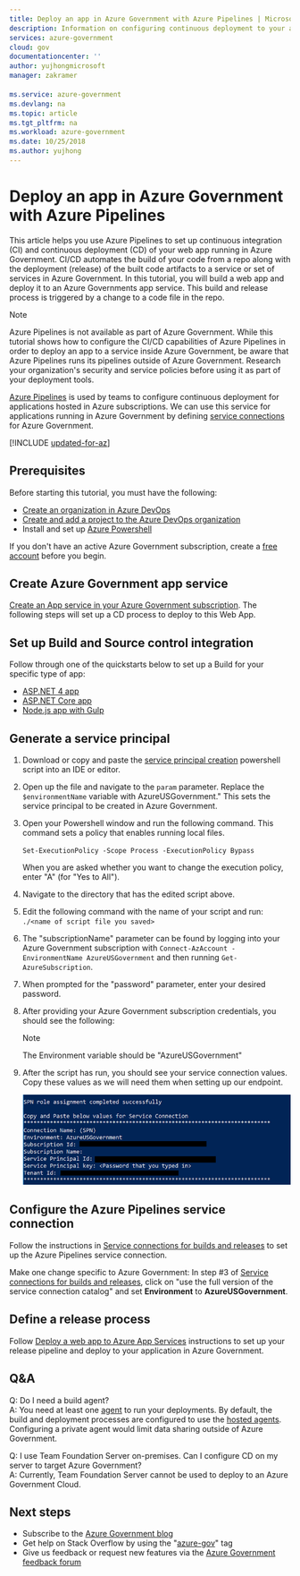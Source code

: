 ```yaml
---
title: Deploy an app in Azure Government with Azure Pipelines | Microsoft Docs
description: Information on configuring continuous deployment to your applications hosted with a subscription in Azure Government by connecting from Azure Pipelines.
services: azure-government
cloud: gov
documentationcenter: ''
author: yujhongmicrosoft
manager: zakramer

ms.service: azure-government
ms.devlang: na
ms.topic: article
ms.tgt_pltfrm: na
ms.workload: azure-government
ms.date: 10/25/2018
ms.author: yujhong
---
```


# Deploy an app in Azure Government with Azure Pipelines

This article helps you use Azure Pipelines to set up continuous integration (CI) and continuous deployment (CD) of your web app running in Azure Government. CI/CD automates the build of your code from a repo along with the deployment (release) of the built code artifacts to a service or set of services in Azure Government. In this tutorial, you will build a web app and deploy it to an Azure Governments app service. This build and release process is triggered by a change to a code file in the repo.

> [!NOTE]
> Azure Pipelines is not available as part of Azure Government. While this tutorial shows how to configure the CI/CD capabilities of Azure Pipelines in order to deploy an app to a service inside Azure Government, be aware that Azure Pipelines runs its pipelines outside of Azure Government. Research your organization's security and service policies before using it as part of your deployment tools. 

[Azure Pipelines](https://docs.microsoft.com/azure/devops/pipelines/get-started/?view=vsts) is used by teams to configure continuous deployment for applications hosted in Azure subscriptions. We can use this service for applications running in Azure Government by defining [service connections](https://docs.microsoft.com/azure/devops/pipelines/library/service-endpoints?view=vsts) for Azure Government. 

[!INCLUDE [updated-for-az](../../includes/updated-for-az.md)]

## Prerequisites

Before starting this tutorial, you must have the following:

+ [Create an organization in Azure DevOps](https://docs.microsoft.com/azure/devops/organizations/accounts/create-organization?view=vsts)
+ [Create and add a project to the Azure DevOps organization](https://docs.microsoft.com/azure/devops/organizations/projects/create-project?toc=%2Fazure%2Fdevops%2Fuser-guide%2Ftoc.json&%3Bbc=%2Fazure%2Fdevops%2Fuser-guide%2Fbreadcrumb%2Ftoc.json&view=vsts&tabs=new-nav)
+ Install and set up [Azure Powershell](https://docs.microsoft.com/powershell/azure/install-az-ps)

If you don't have an active Azure Government subscription, create a [free account](https://azure.microsoft.com/overview/clouds/government/) before you begin.

## Create Azure Government app service 

[Create an App service in your Azure Government subscription](documentation-government-howto-deploy-webandmobile.md). 
The following steps will set up a CD process to deploy to this Web App. 

## Set up Build and Source control integration

Follow through one of the quickstarts below to set up a Build for your specific type of app: 

- [ASP.NET 4 app](https://docs.microsoft.com/azure/devops/pipelines/apps/aspnet/build-aspnet-4?view=vsts)
- [ASP.NET Core app](https://docs.microsoft.com/azure/devops/pipelines/languages/dotnet-core?view=vsts&tabs=yaml)
- [Node.js app with Gulp](https://docs.microsoft.com/azure/devops/pipelines/languages/javascript?view=vsts&tabs=yaml)

## Generate a service principal 

1. Download or copy and paste the [service principal creation](https://github.com/yujhongmicrosoft/spncreationn/blob/master/spncreation.ps1) powershell script into an IDE or editor. 
2. Open up the file and navigate to the `param` parameter. Replace the `$environmentName` variable with 
AzureUSGovernment." This sets the service principal to be created in Azure Government.
3. Open your Powershell window and run the following command. This command sets a policy that enables running local files. 

    ```Set-ExecutionPolicy -Scope Process -ExecutionPolicy Bypass```

    When you are asked whether you want to change the execution policy, enter "A" (for "Yes to All").

4. Navigate to the directory that has the edited script above. 
5. Edit the following command with the name of your script and run:
    `./<name of script file you saved>`
6. The "subscriptionName" parameter can be found by logging into your Azure Government subscription with `Connect-AzAccount -EnvironmentName AzureUSGovernment` and then running `Get-AzureSubscription`. 
7. When prompted for the "password" parameter, enter your desired password. 
8. After providing your Azure Government subscription credentials, you should see the following: 

    > [!NOTE]
    > The Environment variable should be "AzureUSGovernment"
    > 
    > 

9. After the script has run, you should see your service connection values. Copy these values as we will need them when setting up our endpoint. 

    ![ps4](./media/documentation-government-vsts-img11.png)

## Configure the Azure Pipelines service connection

Follow the instructions in [Service connections for builds and releases](https://docs.microsoft.com/azure/devops/pipelines/library/service-endpoints) to set up the Azure Pipelines service connection. 

Make one change specific to Azure Government: In step #3 of [Service connections for builds and releases](https://docs.microsoft.com/azure/devops/pipelines/library/service-endpoints?view=vsts), click on "use the full version of the service connection catalog" and set **Environment** to **AzureUSGovernment**.

## Define a release process

Follow [Deploy a web app to Azure App Services](https://docs.microsoft.com/azure/devops/pipelines/apps/cd/deploy-webdeploy-webapps?view=vsts) instructions to set up your release pipeline and deploy to your application in Azure Government.

## Q&A

Q: Do I need a build agent?<br/>
A: You need at least one [agent](https://docs.microsoft.com/azure/devops/pipelines/agents/agents?view=vsts) to run your deployments. By default, the build and deployment processes are configured to use the [hosted agents](https://docs.microsoft.com/azure/devops/pipelines/agents/agents?view=vsts#microsoft-hosted-agents). Configuring a private agent would limit data sharing outside of Azure Government.

Q: I use Team Foundation Server on-premises. Can I configure CD on my server to target Azure Government?<br/>
A: Currently, Team Foundation Server cannot be used to deploy to an Azure Government Cloud.

## Next steps
* Subscribe to the [Azure Government blog](https://blogs.msdn.microsoft.com/azuregov/)
* Get help on Stack Overflow by using the "[azure-gov](https://stackoverflow.com/questions/tagged/azure-gov)" tag
* Give us feedback or request new features via the [Azure Government feedback forum](https://feedback.azure.com/forums/558487-azure-government)
